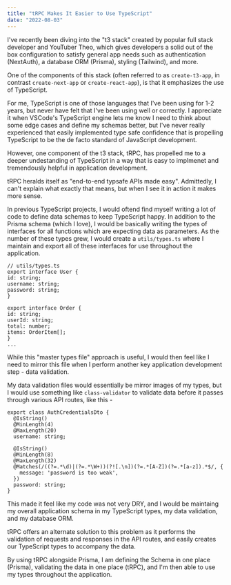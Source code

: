 ```yaml
---
title: "tRPC Makes It Easier to Use TypeScript"
date: "2022-08-03"
---
```


I've recently been diving into the "t3 stack" created by popular full stack developer and YouTuber Theo, which gives developers a solid out of the box configuration to satisfy general app needs such as authentication (NextAuth), a database ORM (Prisma), styling (Tailwind), and more.

One of the components of this stack (often referred to as `create-t3-app`, in contrast `create-next-app` or `create-react-app`), is that it emphasizes the use of TypeScript.

For me, TypeScript is one of those languages that I've been using for 1-2 years, but never have felt that I've been using well or correctly. I appreciate it when VSCode's TypeScript engine lets me know I need to think about some edge cases and define my schemas better, but I've never really experienced that easily implemented type safe confidence that is propelling TypeScript to be the de facto standard of JavaScript development.

However, one component of the t3 stack, tRPC, has propelled me to a deeper undestanding of TypeScript in a way that is easy to implmenet and tremendously helpful in application development.

tRPC heralds itself as "end-to-end typsafe APIs made easy". Admittedly, I can't explain what exactly that means, but when I see it in action it makes more sense.

In previous TypeScript projects, I would oftend find myself writing a lot of code to define data schemas to keep TypeScript happy. In addition to the Prisma schema (which I love), I would be basically writing the types of interfaces for all functions which are expecting data as parameters. As the number of these types grew, I would create a `utils/types.ts` where I maintain and export all of these interfaces for use throughout the application.

```
// utils/types.ts
export interface User {
id: string;
username: string;
password: string;
}

export interface Order {
id: string;
userId: string;
total: number;
items: OrderItem[];
}
...
```

While this "master types file" approach is useful, I would then feel like I need to mirror this file when I perform another key application development step - data validation.

My data validation files would essentially be mirror images of my types, but I would use something like `class-validator` to validate data before it passes through various API routes, like this -

```
export class AuthCredentialsDto {
  @IsString()
  @MinLength(4)
  @MaxLength(20)
  username: string;

  @IsString()
  @MinLength(8)
  @MaxLength(32)
  @Matches(/((?=.*\d)|(?=.*\W+))(?![.\n])(?=.*[A-Z])(?=.*[a-z]).*$/, {
    message: 'password is too weak',
  })
  password: string;
}
```

This made it feel like my code was not very DRY, and I would be maintaing my overall application schema in my TypeScript types, my data validation, and my database ORM.

tRPC offers an alternate solution to this problem as it performs the validation of requests and responses in the API routes, and easily creates our TypeScript types to accompany the data.

By using tRPC alongside Prisma, I am defining the Schema in one place (Prisma), validating the data in one place (tRPC), and I'm then able to use my types throughout the application.

```

```
